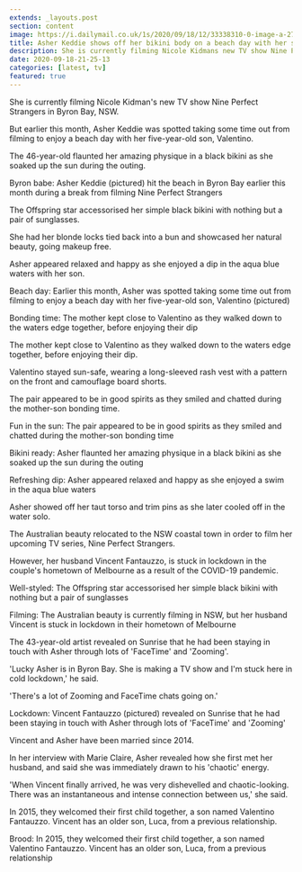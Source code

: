 ```yaml
---
extends: _layouts.post
section: content
image: https://i.dailymail.co.uk/1s/2020/09/18/12/33338310-0-image-a-27_1600428018632.jpg 
title: Asher Keddie shows off her bikini body on a beach day with her son Valentino in Byron Bay  
description: She is currently filming Nicole Kidmans new TV show Nine Perfect Strangers in Byron Bay, NSW.  
date: 2020-09-18-21-25-13 
categories: [latest, tv] 
featured: true 
--- 
```

She is currently filming Nicole Kidman's new TV show Nine Perfect Strangers in Byron Bay, NSW. 

But earlier this month, Asher Keddie was spotted taking some time out from filming to enjoy a beach day with her five-year-old son, Valentino.

The 46-year-old flaunted her amazing physique in a black bikini as she soaked up the sun during the outing.

Byron babe: Asher Keddie (pictured) hit the beach in Byron Bay earlier this month during a break from filming Nine Perfect Strangers 

The Offspring star accessorised her simple black bikini with nothing but a pair of sunglasses. 

She had her blonde locks tied back into a bun and showcased her natural beauty, going makeup free.

Asher appeared relaxed and happy as she enjoyed a dip in the aqua blue waters with her son.

Beach day: Earlier this month, Asher was spotted taking some time out from filming to enjoy a beach day with her five-year-old son, Valentino (pictured)

Bonding time: The mother kept close to Valentino as they walked down to the waters edge together, before enjoying their dip

The mother kept close to Valentino as they walked down to the waters edge together, before enjoying their dip. 

Valentino stayed sun-safe, wearing a long-sleeved rash vest with a pattern on the front and camouflage board shorts.  

The pair appeared to be in good spirits as they smiled and chatted during the mother-son bonding time.  

Fun in the sun: The pair appeared to be in good spirits as they smiled and chatted during the mother-son bonding time

Bikini ready: Asher flaunted her amazing physique in a black bikini as she soaked up the sun during the outing

Refreshing dip: Asher appeared relaxed and happy as she enjoyed a swim in the aqua blue waters

Asher showed off her taut torso and trim pins as she later cooled off in the water solo. 

The Australian beauty relocated to the NSW coastal town in order to film her upcoming TV series, Nine Perfect Strangers. 

However, her husband Vincent Fantauzzo, is stuck in lockdown in the couple's hometown of Melbourne as a result of the COVID-19 pandemic. 

Well-styled: The Offspring star accessorised her simple black bikini with nothing but a pair of sunglasses

Filming: The Australian beauty is currently filming in NSW, but her husband Vincent is stuck in lockdown in their hometown of Melbourne 

The 43-year-old artist revealed on Sunrise that he had been staying in touch with Asher through lots of 'FaceTime' and 'Zooming'. 

'Lucky Asher is in Byron Bay. She is making a TV show and I'm stuck here in cold lockdown,' he said. 

'There's a lot of Zooming and FaceTime chats going on.' 

Lockdown: Vincent Fantauzzo (pictured) revealed on Sunrise that he had been staying in touch with Asher through lots of 'FaceTime' and 'Zooming'

Vincent and Asher have been married since 2014.

In her interview with Marie Claire, Asher revealed how she first met her husband, and said she was immediately drawn to his 'chaotic' energy.

'When Vincent finally arrived, he was very dishevelled and chaotic-looking. There was an instantaneous and intense connection between us,' she said.

In 2015, they welcomed their first child together, a son named Valentino Fantauzzo. Vincent has an older son, Luca, from a previous relationship.

Brood: In 2015, they welcomed their first child together, a son named Valentino Fantauzzo. Vincent has an older son, Luca, from a previous relationship

